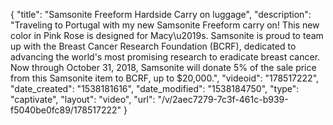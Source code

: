 {
    "title": "Samsonite Freeform Hardside Carry on luggage",
    "description": "Traveling to Portugal with my new Samsonite Freeform carry on! This new color in Pink Rose is designed for Macy\u2019s. Samsonite is proud to team up with the Breast Cancer Research Foundation (BCRF), dedicated to advancing the world's most promising research to eradicate breast cancer. Now through October 31, 2018, Samsonite will donate 5% of the sale price from this Samsonite item to BCRF, up to $20,000.",
    "videoid": "178517222",
    "date_created": "1538181616",
    "date_modified": "1538184750",
    "type": "captivate",
    "layout": "video",
    "url": "\/v\/2aec7279-7c3f-461c-b939-f5040be0fc89\/178517222"
}